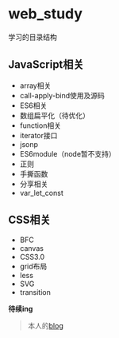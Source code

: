 # web_study

学习的目录结构

## JavaScript相关

* array相关
* call-apply-bind使用及源码
* ES6相关
* 数组扁平化（待优化）
* function相关
* iterator接口
* jsonp
* ES6module（node暂不支持）
* 正则
* 手撕函数
* 分享相关
* var_let_const
  
## CSS相关

* BFC
* canvas
* CSS3.0
* grid布局
* less
* SVG
* transition

**待续ing**

> 本人的[blog](https://workingithub.github.io/xiaofanslog/#/)


